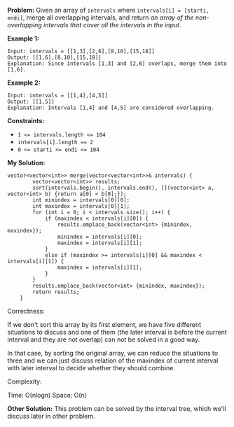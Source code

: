 **Problem:**
Given an array of `intervals` where `intervals[i] = [starti, endi]`, merge all overlapping intervals, and return *an array of the non-overlapping intervals that cover all the intervals in the input*.

 

**Example 1:**

```
Input: intervals = [[1,3],[2,6],[8,10],[15,18]]
Output: [[1,6],[8,10],[15,18]]
Explanation: Since intervals [1,3] and [2,6] overlaps, merge them into [1,6].
```

**Example 2:**

```
Input: intervals = [[1,4],[4,5]]
Output: [[1,5]]
Explanation: Intervals [1,4] and [4,5] are considered overlapping.
```

 

**Constraints:**

- `1 <= intervals.length <= 104`
- `intervals[i].length == 2`
- `0 <= starti <= endi <= 104`

**My Solution:**
```
vector<vector<int>> merge(vector<vector<int>>& intervals) {
        vector<vector<int>> results;
        sort(intervals.begin(), intervals.end(), [](vector<int> a, vector<int> b) {return a[0] < b[0];});
        int minindex = intervals[0][0];
        int maxindex = intervals[0][1];
        for (int i = 0; i < intervals.size(); i++) {
            if (maxindex < intervals[i][0]) {
                results.emplace_back(vector<int> {minindex, maxindex});
                minindex = intervals[i][0];
                maxindex = intervals[i][1];
            }
            else if (maxindex >= intervals[i][0] && maxindex < intervals[i][1]) {
                maxindex = intervals[i][1];
            }
        }
        results.emplace_back(vector<int> {minindex, maxindex});
        return results;
    }
```
Correctness:

If we don't sort this array by its first element, we have five different situations to discuss and one of them (the later interval is before the current interval and they are not overlap) can not be solved in a good way.

In that case, by sorting the original array, we can reduce the situations to three and we can just discuss relation of the maxindex of current interval with later interval to decide whether they should combine.

Complexity:

Time: O(nlogn)
Space: O(n)

**Other Solution:**
This problem can be solved by the interval tree, which we'll discuss later in other problem.

